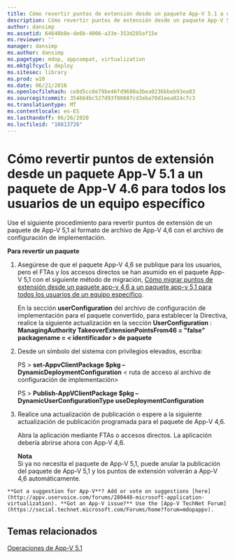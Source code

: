 ```yaml
---
title: Cómo revertir puntos de extensión desde un paquete App-V 5.1 a un paquete de App-V 4.6 para todos los usuarios de un equipo específico
description: Cómo revertir puntos de extensión desde un paquete App-V 5.1 a un paquete de App-V 4.6 para todos los usuarios de un equipo específico
author: dansimp
ms.assetid: 64640b8e-de6b-4006-a33e-353d285af15e
ms.reviewer: ''
manager: dansimp
ms.author: dansimp
ms.pagetype: mdop, appcompat, virtualization
ms.mktglfcycl: deploy
ms.sitesec: library
ms.prod: w10
ms.date: 06/21/2016
ms.openlocfilehash: ce8d5cc0e79be46fd9680a3bea0236bbeb93ea83
ms.sourcegitcommit: 354664bc527d93f80687cd2eba70d1eea024c7c3
ms.translationtype: MT
ms.contentlocale: es-ES
ms.lasthandoff: 06/26/2020
ms.locfileid: "10813726"
---
```

# Cómo revertir puntos de extensión desde un paquete App-V 5.1 a un paquete de App-V 4.6 para todos los usuarios de un equipo específico


Use el siguiente procedimiento para revertir puntos de extensión de un paquete de App-V 5,1 al formato de archivo de App-V 4,6 con el archivo de configuración de implementación.

**Para revertir un paquete**

1.  Asegúrese de que el paquete App-V 4,6 se publique para los usuarios, pero el FTAs y los accesos directos se han asumido en el paquete App-V 5,1 con el siguiente método de migración, [Cómo migrar puntos de extensión desde un paquete app-v 4,6 a un paquete app-v 5,1 para todos los usuarios de un equipo específico](how-to-migrate-extension-points-from-an-app-v-46-package-to-a-converted-app-v-51-package-for-all-users-on-a-specific-computer.md).

    En la sección **userConfiguration** del archivo de configuración de implementación para el paquete convertido, para establecer la Directiva, realice la siguiente actualización en la sección **UserConfiguration** : **ManagingAuthority TakeoverExtensionPointsFrom46 = "false" packagename = &lt; identificador &gt; de paquete**

2.  Desde un símbolo del sistema con privilegios elevados, escriba:

    PS &gt; **set-AppvClientPackage $pkg – DynamicDeploymentConfiguration** &lt; ruta de acceso al archivo de configuración de implementación&gt;

    PS &gt; **Publish-AppVClientPackage $pkg – DynamicUserConfigurationType useDeploymentConfiguration**

3.  Realice una actualización de publicación o espere a la siguiente actualización de publicación programada para el paquete de App-V 4,6.

    Abra la aplicación mediante FTAs o accesos directos. La aplicación debería abrirse ahora con App-V 4,6.

    **Nota**  
    Si ya no necesita el paquete de App-V 5,1, puede anular la publicación del paquete de App-V 5,1 y los puntos de extensión volverán a App-V 4,6 automáticamente.



~~~
**Got a suggestion for App-V**? Add or vote on suggestions [here](http://appv.uservoice.com/forums/280448-microsoft-application-virtualization). **Got an App-V issue?** Use the [App-V TechNet Forum](https://social.technet.microsoft.com/Forums/home?forum=mdopappv).
~~~

## Temas relacionados


[Operaciones de App-V 5.1](operations-for-app-v-51.md)









